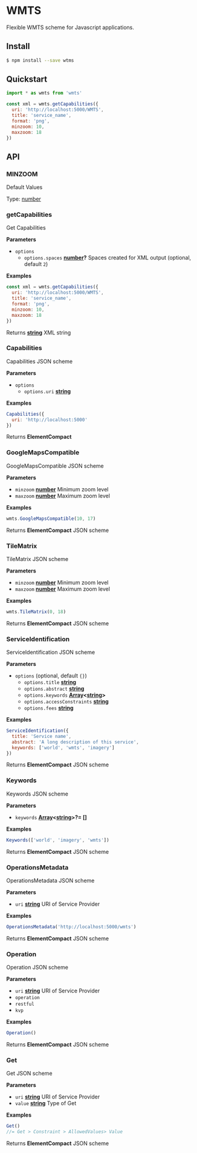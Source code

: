 # WMTS

Flexible WMTS scheme for Javascript applications.

## Install

```bash
$ npm install --save wtms
```

## Quickstart

```javascript
import * as wmts from 'wmts'

const xml = wmts.getCapabilities({
  uri: 'http://localhost:5000/WMTS',
  title: 'service_name',
  format: 'png',
  minzoom: 10,
  maxzoom: 18
})
```

## API

<!-- Generated by documentation.js. Update this documentation by updating the source code. -->

### MINZOOM

Default Values

Type: [number](https://developer.mozilla.org/en-US/docs/Web/JavaScript/Reference/Global_Objects/Number)

### getCapabilities

Get Capabilities

**Parameters**

-   `options`  
    -   `options.spaces` **[number](https://developer.mozilla.org/en-US/docs/Web/JavaScript/Reference/Global_Objects/Number)?** Spaces created for XML output (optional, default `2`)

**Examples**

```javascript
const xml = wmts.getCapabilities({
  uri: 'http://localhost:5000/WMTS',
  title: 'service_name',
  format: 'png',
  minzoom: 10,
  maxzoom: 18
})
```

Returns **[string](https://developer.mozilla.org/en-US/docs/Web/JavaScript/Reference/Global_Objects/String)** XML string

### Capabilities

Capabilities JSON scheme

**Parameters**

-   `options`  
    -   `options.uri` **[string](https://developer.mozilla.org/en-US/docs/Web/JavaScript/Reference/Global_Objects/String)** 

**Examples**

```javascript
Capabilities({
  uri: 'http://localhost:5000'
})
```

Returns **ElementCompact** 

### GoogleMapsCompatible

GoogleMapsCompatible JSON scheme

**Parameters**

-   `minzoom` **[number](https://developer.mozilla.org/en-US/docs/Web/JavaScript/Reference/Global_Objects/Number)** Minimum zoom level
-   `maxzoom` **[number](https://developer.mozilla.org/en-US/docs/Web/JavaScript/Reference/Global_Objects/Number)** Maximum zoom level

**Examples**

```javascript
wmts.GoogleMapsCompatible(10, 17)
```

Returns **ElementCompact** JSON scheme

### TileMatrix

TileMatrix JSON scheme

**Parameters**

-   `minzoom` **[number](https://developer.mozilla.org/en-US/docs/Web/JavaScript/Reference/Global_Objects/Number)** Minimum zoom level
-   `maxzoom` **[number](https://developer.mozilla.org/en-US/docs/Web/JavaScript/Reference/Global_Objects/Number)** Maximum zoom level

**Examples**

```javascript
wmts.TileMatrix(0, 18)
```

Returns **ElementCompact** JSON scheme

### ServiceIdentification

ServiceIdentification JSON scheme

**Parameters**

-   `options`   (optional, default `{}`)
    -   `options.title` **[string](https://developer.mozilla.org/en-US/docs/Web/JavaScript/Reference/Global_Objects/String)** 
    -   `options.abstract` **[string](https://developer.mozilla.org/en-US/docs/Web/JavaScript/Reference/Global_Objects/String)** 
    -   `options.keywords` **[Array](https://developer.mozilla.org/en-US/docs/Web/JavaScript/Reference/Global_Objects/Array)&lt;[string](https://developer.mozilla.org/en-US/docs/Web/JavaScript/Reference/Global_Objects/String)>** 
    -   `options.accessConstraints` **[string](https://developer.mozilla.org/en-US/docs/Web/JavaScript/Reference/Global_Objects/String)** 
    -   `options.fees` **[string](https://developer.mozilla.org/en-US/docs/Web/JavaScript/Reference/Global_Objects/String)** 

**Examples**

```javascript
ServiceIdentification({
  title: 'Service name',
  abstract: 'A long description of this service',
  keywords: ['world', 'wmts', 'imagery']
})
```

Returns **ElementCompact** JSON scheme

### Keywords

Keywords JSON scheme

**Parameters**

-   `keywords` **[Array](https://developer.mozilla.org/en-US/docs/Web/JavaScript/Reference/Global_Objects/Array)&lt;[string](https://developer.mozilla.org/en-US/docs/Web/JavaScript/Reference/Global_Objects/String)>?= \[]** 

**Examples**

```javascript
Keywords(['world', 'imagery', 'wmts'])
```

Returns **ElementCompact** JSON scheme

### OperationsMetadata

OperationsMetadata JSON scheme

**Parameters**

-   `uri` **[string](https://developer.mozilla.org/en-US/docs/Web/JavaScript/Reference/Global_Objects/String)** URI of Service Provider

**Examples**

```javascript
OperationsMetadata('http://localhost:5000/wmts')
```

Returns **ElementCompact** JSON scheme

### Operation

Operation JSON scheme

**Parameters**

-   `uri` **[string](https://developer.mozilla.org/en-US/docs/Web/JavaScript/Reference/Global_Objects/String)** URI of Service Provider
-   `operation`  
-   `restful`  
-   `kvp`  

**Examples**

```javascript
Operation()
```

Returns **ElementCompact** JSON scheme

### Get

Get JSON scheme

**Parameters**

-   `uri` **[string](https://developer.mozilla.org/en-US/docs/Web/JavaScript/Reference/Global_Objects/String)** URI of Service Provider
-   `value` **[string](https://developer.mozilla.org/en-US/docs/Web/JavaScript/Reference/Global_Objects/String)** Type of Get

**Examples**

```javascript
Get()
//= Get > Constraint > AllowedValues> Value
```

Returns **ElementCompact** JSON scheme
